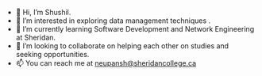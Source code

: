 - 👋 Hi, I’m Shushil.
- 👀 I’m interested in exploring data management techniques . 
- 🌱 I’m currently learning Software Development and Network Engineering at Sheridan.
- 💞️ I’m looking to collaborate on helping each other on studies and seeking opportunities.
- 📫 You can reach me at neupansh@sheridancollege.ca

<!---
neupansh/neupansh is a ✨ special ✨ repository because its `README.md` (this file) appears on your GitHub profile.
You can click the Preview link to take a look at your changes.
--->
